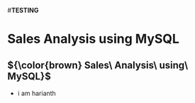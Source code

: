 #**TESTING**

# Sales Analysis using MySQL
## ${\color{brown} Sales\ Analysis\ using\ MySQL}$

- i am harianth
